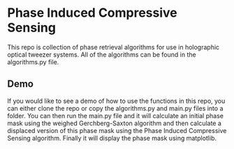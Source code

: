 # Phase Induced Compressive Sensing
This repo is collection of phase retrieval algorithms for use in holographic optical tweezer systems. All of the algorithms can be found in the algorithms.py file.

## Demo
If you would like to see a demo of how to use the functions in this repo, you can either clone the repo or copy the algorithms.py and main.py files into a folder. You can then run the main.py file and it will calculate an initial phase mask using the weighed Gerchberg-Saxton algorithm and then calculate a displaced version of this phase mask using the Phase Induced Compressive Sensing algorithm. Finally it will display the phase mask using matplotlib.
